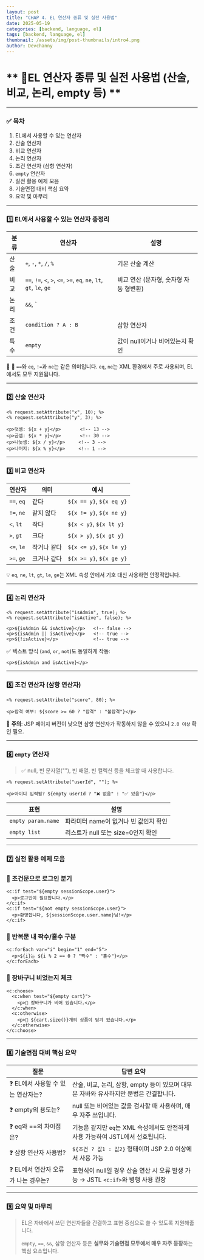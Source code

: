 ```yaml
---
layout: post
title: "CHAP 4. EL 연산자 종류 및 실전 사용법"
date: 2025-05-19
categories: [backend, language, el]
tags: [backend, language, el]
thumbnail: /assets/img/post-thumbnails/intro4.png
author: Devchanny
---
```



# ** 📌EL 연산자 종류 및 실전 사용법 (산술, 비교, 논리, empty 등) **

---

### ✅ 목차

1. EL에서 사용할 수 있는 연산자
2. 산술 연산자
3. 비교 연산자
4. 논리 연산자
5. 조건 연산자 (삼항 연산자)
6. `empty` 연산자
7. 실전 활용 예제 모음
8. 기술면접 대비 핵심 요약
9. 요약 및 마무리

---

### 1️⃣ EL에서 사용할 수 있는 연산자 총정리

| 분류 | 연산자 | 설명 |
| --- | --- | --- |
| 산술 | `+`, `-`, `*`, `/`, `%` | 기본 산술 계산 |
| 비교 | `==`, `!=`, `<`, `>`, `<=`, `>=`, `eq`, `ne`, `lt`, `gt`, `le`, `ge` | 비교 연산 (문자형, 숫자형 자동 형변환) |
| 논리 | `&&`, ` |  |
| 조건 | `condition ? A : B` | 삼항 연산자 |
| 특수 | `empty` | 값이 null이거나 비어있는지 확인 |

📌 🔄 `==`와 `eq`, `!=`과 `ne`는 같은 의미입니다. `eq`, `ne`는 XML 환경에서 주로 사용되며, EL에서도 모두 지원됩니다.

---

### 2️⃣ 산술 연산자

```
<% request.setAttribute("x", 10); %>
<% request.setAttribute("y", 3); %>

<p>덧셈: ${x + y}</p>       <!-- 13 -->
<p>곱셈: ${x * y}</p>       <!-- 30 -->
<p>나눗셈: ${x / y}</p>     <!-- 3 -->
<p>나머지: ${x % y}</p>     <!-- 1 -->
```

---

### 3️⃣ 비교 연산자

| 연산자 | 의미 | 예시 |
| --- | --- | --- |
| `==`, `eq` | 같다 | `${x == y}`, `${x eq y}` |
| `!=`, `ne` | 같지 않다 | `${x != y}`, `${x ne y}` |
| `<`, `lt` | 작다 | `${x < y}`, `${x lt y}` |
| `>`, `gt` | 크다 | `${x > y}`, `${x gt y}` |
| `<=`, `le` | 작거나 같다 | `${x <= y}`, `${x le y}` |
| `>=`, `ge` | 크거나 같다 | `${x >= y}`, `${x ge y}` |

💡 `eq`, `ne`, `lt`, `gt`, `le`, `ge`는 XML 속성 안에서 기호 대신 사용하면 안정적입니다.

---

### 4️⃣ 논리 연산자

```
<% request.setAttribute("isAdmin", true); %>
<% request.setAttribute("isActive", false); %>

<p>${isAdmin && isActive}</p>   <!-- false -->
<p>${isAdmin || isActive}</p>   <!-- true -->
<p>${!isActive}</p>             <!-- true -->
```

✅ 텍스트 방식 (`and`, `or`, `not`)도 동일하게 작동:

```
<p>${isAdmin and isActive}</p>
```

---

### 5️⃣ 조건 연산자 (삼항 연산자)

```
<% request.setAttribute("score", 80); %>

<p>합격 여부: ${score >= 60 ? "합격" : "불합격"}</p>
```

🧠 **주의**: JSP 페이지 버전이 낮으면 삼항 연산자가 작동하지 않을 수 있으니 `2.0 이상` 확인 필요.

---

### 6️⃣ `empty` 연산자

> ✅ null, 빈 문자열(""), 빈 배열, 빈 컬렉션 등을 체크할 때 사용합니다.
> 

```
<% request.setAttribute("userId", ""); %>

<p>아이디 입력됨? ${empty userId ? "❌ 없음" : "✅ 있음"}</p>
```

| 표현 | 설명 |
| --- | --- |
| `empty param.name` | 파라미터 name이 없거나 빈 값인지 확인 |
| `empty list` | 리스트가 null 또는 size=0인지 확인 |

---

### 7️⃣ 실전 활용 예제 모음

### 🔸 조건문으로 로그인 분기

```
<c:if test="${empty sessionScope.user}">
  <p>로그인이 필요합니다.</p>
</c:if>
<c:if test="${not empty sessionScope.user}">
  <p>환영합니다, ${sessionScope.user.name}님!</p>
</c:if>
```

### 🔸 반복문 내 짝수/홀수 구분

```
<c:forEach var="i" begin="1" end="5">
  <p>${i}는 ${i % 2 == 0 ? "짝수" : "홀수"}</p>
</c:forEach>
```

### 🔸 장바구니 비었는지 체크

```
<c:choose>
  <c:when test="${empty cart}">
    <p>🛒 장바구니가 비어 있습니다.</p>
  </c:when>
  <c:otherwise>
    <p>🛒 ${cart.size()}개의 상품이 담겨 있습니다.</p>
  </c:otherwise>
</c:choose>
```

---

### 8️⃣ 기술면접 대비 핵심 요약

| 질문 | 답변 요약 |
| --- | --- |
| ❓ EL에서 사용할 수 있는 연산자는? | 산술, 비교, 논리, 삼항, empty 등이 있으며 대부분 자바와 유사하지만 문법은 간결합니다. |
| ❓ empty의 용도는? | null 또는 비어있는 값을 검사할 때 사용하며, 매우 자주 쓰입니다. |
| ❓ eq와 ==의 차이점은? | 기능은 같지만 `eq`는 XML 속성에서도 안전하게 사용 가능하여 JSTL에서 선호됩니다. |
| ❓ 삼항 연산자 사용법? | `${조건 ? 값1 : 값2}` 형태이며 JSP 2.0 이상에서 사용 가능 |
| ❓ EL에서 연산자 오류가 나는 경우는? | 표현식이 null일 경우 산술 연산 시 오류 발생 가능 → JSTL `<c:if>`와 병행 사용 권장 |

---

### 9️⃣ 요약 및 마무리

> EL은 자바에서 쓰던 연산자들을 간결하고 표현 중심으로 쓸 수 있도록 지원해줍니다.
> 
> 
> `empty`, `==`, `&&`, 삼항 연산자 등은 **실무와 기술면접 모두에서 매우 자주 등장**하는 핵심 요소입니다.
>
